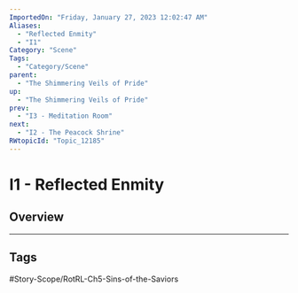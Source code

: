 ```yaml
---
ImportedOn: "Friday, January 27, 2023 12:02:47 AM"
Aliases:
  - "Reflected Enmity"
  - "I1"
Category: "Scene"
Tags:
  - "Category/Scene"
parent:
  - "The Shimmering Veils of Pride"
up:
  - "The Shimmering Veils of Pride"
prev:
  - "I3 - Meditation Room"
next:
  - "I2 - The Peacock Shrine"
RWtopicId: "Topic_12185"
---
```

# I1 - Reflected Enmity
## Overview

---
## Tags
#Story-Scope/RotRL-Ch5-Sins-of-the-Saviors

